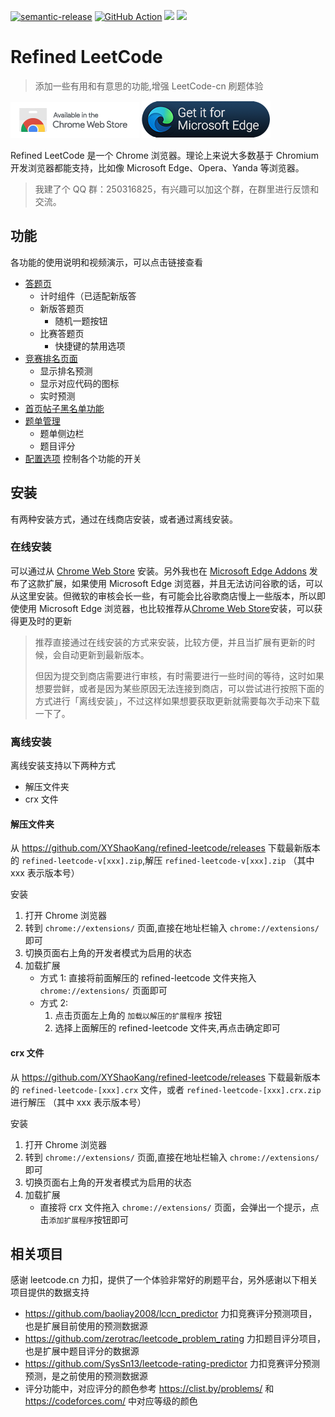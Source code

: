 [![semantic-release][semantic-release-image]][semantic-release-url] [![GitHub Action][actions-release-image]][actions-release-url] [![](https://img.shields.io/chrome-web-store/v/kmpinnjkedaidpojenkiooddkeplniel.svg)][chrome-store-url] [![](https://img.shields.io/badge/dynamic/json?label=edge%20add-on&prefix=v&query=%24.version&url=https%3A%2F%2Fmicrosoftedge.microsoft.com%2Faddons%2Fgetproductdetailsbycrxid%2Figmccckalbaoifpohffkgfdagpgdangl)][edge-store-url]

# Refined LeetCode

> 添加一些有用和有意思的功能,增强 LeetCode-cn 刷题体验

[![chrome-store-badge][chrome-store-badge]][chrome-store-url] [![edge-store-badge][edge-store-badge]][edge-store-url]

[semantic-release-image]: https://img.shields.io/badge/%20%20%F0%9F%93%A6%F0%9F%9A%80-semantic--release-e10079.svg
[semantic-release-url]: https://github.com/semantic-release/semantic-release
[actions-release-image]: https://github.com/XYShaoKang/refined-leetcode/actions/workflows/release.yml/badge.svg?branch=master
[actions-release-url]: https://github.com/XYShaoKang/refined-leetcode/actions/workflows/release.yml?query=branch%3Amaster
[chrome-store-badge]: ./docs/assets/trynow.png
[chrome-store-url]: https://chrome.google.com/webstore/detail/refined-leetcode/kmpinnjkedaidpojenkiooddkeplniel
[edge-store-badge]: ./docs/assets/get_it_from_edge.png
[edge-store-url]: https://microsoftedge.microsoft.com/addons/detail/refined-leetcode/igmccckalbaoifpohffkgfdagpgdangl

Refined LeetCode 是一个 Chrome 浏览器。理论上来说大多数基于 Chromium 开发浏览器都能支持，比如像 Microsoft Edge、Opera、Yanda 等浏览器。

> 我建了个 QQ 群：250316825，有兴趣可以加这个群，在群里进行反馈和交流。

## 功能

各功能的使用说明和视频演示，可以点击链接查看

- [答题页](./docs/%E7%AD%94%E9%A2%98%E9%A1%B5.md)
  - 计时组件（已适配新版答
  - 新版答题页
    - 随机一题按钮
  - 比赛答题页
    - 快捷键的禁用选项
- [竞赛排名页面](./docs/%E7%AB%9E%E8%B5%9B%E6%8E%92%E5%90%8D%E9%A1%B5.md)
  - 显示排名预测
  - 显示对应代码的图标
  - 实时预测
- [首页帖子黑名单功能](./docs/%E9%A6%96%E9%A1%B5%E5%B8%96%E5%AD%90%E9%BB%91%E5%90%8D%E5%8D%95.md)
- [题单管理](./docs/%E9%A2%98%E5%8D%95%E7%AE%A1%E7%90%86.md)
  - 题单侧边栏
  - 题目评分
- [配置选项](./docs/%E9%85%8D%E7%BD%AE%E9%80%89%E9%A1%B9.md) 控制各个功能的开关

## 安装

有两种安装方式，通过在线商店安装，或者通过离线安装。

### 在线安装

可以通过从 [Chrome Web Store][chrome-store-url] 安装。另外我也在 [Microsoft Edge Addons][edge-store-url] 发布了这款扩展，如果使用 Microsoft Edge 浏览器，并且无法访问谷歌的话，可以从这里安装。但微软的审核会长一些，有可能会比谷歌商店慢上一些版本，所以即使使用 Microsoft Edge 浏览器，也比较推荐从[Chrome Web Store][chrome-store-url]安装，可以获得更及时的更新

> 推荐直接通过在线安装的方式来安装，比较方便，并且当扩展有更新的时候，会自动更新到最新版本。
>
> 但因为提交到商店需要进行审核，有时需要进行一些时间的等待，这时如果想要尝鲜，或者是因为某些原因无法连接到商店，可以尝试进行按照下面的方式进行「离线安装」，不过这样如果想要获取更新就需要每次手动来下载一下了。

### 离线安装

离线安装支持以下两种方式

- 解压文件夹
- crx 文件

#### 解压文件夹

从 https://github.com/XYShaoKang/refined-leetcode/releases 下载最新版本的 `refined-leetcode-v[xxx].zip`,解压 `refined-leetcode-v[xxx].zip` （其中 xxx 表示版本号）

安装

1. 打开 Chrome 浏览器
2. 转到 `chrome://extensions/` 页面,直接在地址栏输入 `chrome://extensions/` 即可
3. 切换页面右上角的开发者模式为启用的状态
4. 加载扩展
   - 方式 1: 直接将前面解压的 refined-leetcode 文件夹拖入 `chrome://extensions/` 页面即可
   - 方式 2:
     1. 点击页面左上角的 `加载以解压的扩展程序` 按钮
     2. 选择上面解压的 refined-leetcode 文件夹,再点击确定即可

#### crx 文件

从 https://github.com/XYShaoKang/refined-leetcode/releases 下载最新版本的 `refined-leetcode-[xxx].crx` 文件，或者 `refined-leetcode-[xxx].crx.zip` 进行解压 （其中 xxx 表示版本号）

安装

1. 打开 Chrome 浏览器
2. 转到 `chrome://extensions/` 页面,直接在地址栏输入 `chrome://extensions/` 即可
3. 切换页面右上角的开发者模式为启用的状态
4. 加载扩展
   - 直接将 crx 文件拖入 `chrome://extensions/` 页面，会弹出一个提示，点击`添加扩展程序`按钮即可

## 相关项目

感谢 leetcode.cn 力扣，提供了一个体验非常好的刷题平台，另外感谢以下相关项目提供的数据支持

- https://github.com/baoliay2008/lccn_predictor 力扣竞赛评分预测项目，也是扩展目前使用的预测数据源
- https://github.com/zerotrac/leetcode_problem_rating 力扣题目评分项目，也是扩展中题目评分的数据源
- https://github.com/SysSn13/leetcode-rating-predictor 力扣竞赛评分预测预测，是之前使用的预测数据源
- 评分功能中，对应评分的颜色参考 https://clist.by/problems/ 和 https://codeforces.com/ 中对应等级的颜色
